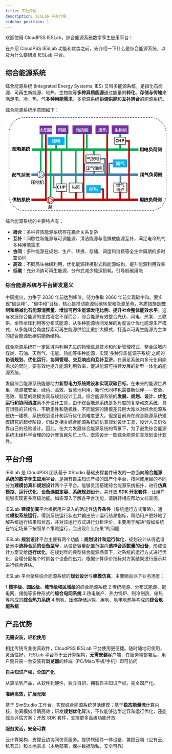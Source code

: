 ```yaml
---
title: 平台介绍
description: IESLab 平台介绍
sidebar_position: 1
---
```


欢迎使用 CloudPSS IESLab，综合能源系统数字孪生应用平台！

在介绍 CloudPSS IESLab 功能和优势之前，先介绍一下什么是综合能源系统，以及为什么要研发 IESLab 平台。


## 综合能源系统

综合能源系统 (Integrated Energy Systems, IES) 又叫多能源系统，是指化石能源、可再生新能源、地热、生物能等**多种异质能源**通过能量的**转化、存储与传输**来满足电、冷、热、气**多种用能需求**，多能源系统**协调供能**和**互补耦合**的能源系统。

综合能源系统示意图如下：

![综合能源系统示意图 =x300](./IES-structure.png )

综合能源系统的主要特点有：

+ **耦合**：多种异质能源系统存在耦合关系复杂  
+ **互补**：间歇性新能源与可调能源、清洁能源与高排放能源互补，满足电冷热气多种用能需求  
+ **协同**：多种能源在规划、生产、转换、存储、调度和消费等全生命周期的多时空协同  
+ **高效**：不同品味梯级利用，优化能源转换形式和能源结构，提升能源利用效率  
+ **低碳**：充分消纳可再生能源，分布式减少输运损耗，引导低碳用能


### 综合能源系统与平台研发意义

中国提出，力争于 2030 年前达到峰值，努力争取 2060 年前实现碳中和。要实现“碳达峰”、“碳中和”目标，核心是推动能源低碳转型和能源革命，本质措施是**控制和缩减化石能源消费量**、**增加可再生能源发电比例**、**提升社会整体能效水平**，这与发展综合能源的思路理念不谋而合，综合能源有效整合光伏、风电、热泵、三联供、余热余压利用等分布式能源，从多种能源协同发展的角度设计优化能源生产模式，从多能耦合角度探索可再生能源供给比重扩大模式，打造以可再生能源为主体的综合能源低碳供能新结构。

综合能源系统在一定区域内利用先进的物理信息技术和创新管理模式，整合区域内煤炭、石油、天然气、电能、热能等多种能源，实现'多种异质能源子系统'之间的**协调规划、优化运行，协同管理、交互响应和互补互济**。在满足系统内多元化用能需求的同时，要有效地提升能源利用效率，促进能源可持续发展的新型一体化的能源系统。

发展综合能源系统能够助力**新型电力系统建设和实现双碳目标**。在未来的能源世界里，能源被安全、绿色、高效、智慧地利用，新时代同样也需要新伙伴——安全、高效、智慧的建模仿真与规划设计工具。综合能源系统的**发展、规划、设计、优化运行和协同调度**离不开设计工具，由于综合能源系统是多尺度的复杂动态系统，具有很强的非线性、不确定性和随机性，不同能源的建模差异巨大难以对综合能源系统统一建模，系统规划设计和运行优化则难度更大。但是目前尚在综合能源系统建模研究的起步阶段，仍缺乏相关综合能源系统的仿真规划设计工具，设计人员仍依靠自己的经验设计。因此，在大力发展综合能源系统的背景下，为了避免综合能源系统未经科学合理的设计就盲目匆忙上马，亟需设计一款综合能源仿真规划设计软件。


## 平台介绍

IESLab 是 CloudPSS 团队基于 XStudio 基础支撑套件研发的一款面向**综合能源系统的数字孪生应用平台**，是拥有自主知识产权的国产化平台，按照使用目的不同分为**建模仿真**和**规划设计**两个子平台。能够灵活搭建综合能源系统拓扑，进行**仿真模拟、运行优化、设备选型定容、系统规划设计**，并开放 **SDK 开发套件**，让用户能够实现更多高级功能。如需深入了解各平台功能，请跳转相应帮助文档查阅。

IESLab **建模仿真**平台根据用户录入的确定性**边界条件**（系统运行方式策略），通过**模拟系统运行**，得到系统运行状态并输出统计运行结果指标，帮助用户更好地了解系统运行结果和状态，并对该运行方式进行分析评价，主要用于解决“假如系统在特定场景下按照某个策略运行，会出现什么结果”的问题

IESLab **规划设计**平台主要有两个功能：**规划设计和运行优化**，规划设计从待选设备池中**选择合适的设备型号**，从设备容量配置范围内**选择合适数量的设备**，形成设计方案交给**运行优化**，在规划年的典型综合能源场景下，对系统的运行方式进行优化，合理分配每个时刻各个设备的出力，根据计算评价指标对方案结果进行展示并进行综合评估。

IESLab 平台聚焦综合能源系统的**规划设计**与**建模仿真**，主要面向以下业务场景：

1.**楼宇级、园区级、城市级和区域级**的综合能源系统
2.传统能源、分布式能源、配电网、储能等多种形式的**综合电网系统**
3.热电联产、热力锅炉、制冷制热、储热等构成的**综合热力系统**
4.制氢、压缩存储运输、用氢、氢电氢热等构成的**综合氢能系统**


## 产品优势

**无需安装，轻松使用**  

相比传统专业仿真软件，CloudPSS IESLab 平台使用更便捷。随时随地可使用，灵活性好， IESLab 平台基于云计算架构，**无需安装**客户端，在服务端部署后，用户侧只需一台安装有**浏览器**的终端（PC/Mac/平板/手机）即可访问  

**自主知识产权，全国产化**  

从算法到产品，从软件到硬件，独立自研，拥有自主知识产权，完全国产化。  

**准确高效，扩展无限**  

基于 SimStudio 工作台，实现综合能源系统灵活建模；基于**稳态能量流**计算内核，仿真模拟准确高效；研发**规划优化**算法，不仅能够选型定容和运行优化，还能综合评估方案；开放 SDK 套件，支撑更多高级功能开放  

**服务灵活，安全可靠**  

云计算架构，支撑云边协同仿真服务。提供软硬件一体设备，兼顾云端（公有云、私有云）和本地需求（本地部署，保护数据隐私，安全可靠）


